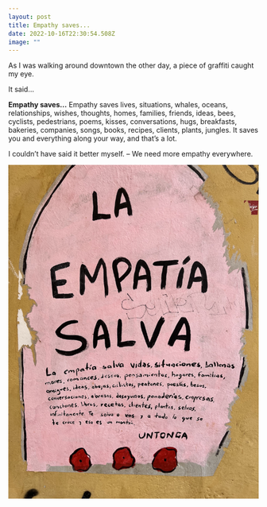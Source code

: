 ```yaml
---
layout: post
title: Empathy saves...
date: 2022-10-16T22:30:54.508Z
image: ""
---
```

As I was walking around downtown the other day, a piece of graffiti caught my eye.

It said…<!--more-->

**Empathy saves…**
Empathy saves lives, situations, whales, oceans, relationships, wishes, thoughts, homes, families, friends, ideas, bees, cyclists, pedestrians, poems, kisses, conversations, hugs, breakfasts, bakeries, companies, songs, books, recipes, clients, plants, jungles. It saves you and everything along your way, and that’s a lot. 

I couldn’t have said it better myself. – We need more empathy everywhere.

![La empatia salva](/assets/empathy-saves.jpeg)